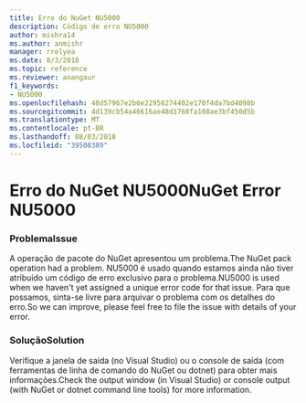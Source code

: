 ```yaml
---
title: Erro do NuGet NU5000
description: Código de erro NU5000
author: mishra14
ms.author: anmishr
manager: rrelyea
ms.date: 8/3/2018
ms.topic: reference
ms.reviewer: anangaur
f1_keywords:
- NU5000
ms.openlocfilehash: 48d57967e2b6e22956274402e170f4da7bd4098b
ms.sourcegitcommit: 4d139cb54a46616ae48d1768fa108ae3bf450d5b
ms.translationtype: MT
ms.contentlocale: pt-BR
ms.lasthandoff: 08/03/2018
ms.locfileid: "39508389"
---
```

# <a name="nuget-error-nu5000"></a><span data-ttu-id="0ecd3-103">Erro do NuGet NU5000</span><span class="sxs-lookup"><span data-stu-id="0ecd3-103">NuGet Error NU5000</span></span>

### <a name="issue"></a><span data-ttu-id="0ecd3-104">Problema</span><span class="sxs-lookup"><span data-stu-id="0ecd3-104">Issue</span></span>

<span data-ttu-id="0ecd3-105">A operação de pacote do NuGet apresentou um problema.</span><span class="sxs-lookup"><span data-stu-id="0ecd3-105">The NuGet pack operation had a problem.</span></span> <span data-ttu-id="0ecd3-106">NU5000 é usado quando estamos ainda não tiver atribuído um código de erro exclusivo para o problema.</span><span class="sxs-lookup"><span data-stu-id="0ecd3-106">NU5000 is used when we haven't yet assigned a unique error code for that issue.</span></span> <span data-ttu-id="0ecd3-107">Para que possamos, sinta-se livre para arquivar o problema com os detalhes do erro.</span><span class="sxs-lookup"><span data-stu-id="0ecd3-107">So we can improve, please feel free to file the issue with details of your error.</span></span>


### <a name="solution"></a><span data-ttu-id="0ecd3-108">Solução</span><span class="sxs-lookup"><span data-stu-id="0ecd3-108">Solution</span></span>

<span data-ttu-id="0ecd3-109">Verifique a janela de saída (no Visual Studio) ou o console de saída (com ferramentas de linha de comando do NuGet ou dotnet) para obter mais informações.</span><span class="sxs-lookup"><span data-stu-id="0ecd3-109">Check the output window (in Visual Studio) or console output (with NuGet or dotnet command line tools) for more information.</span></span>


